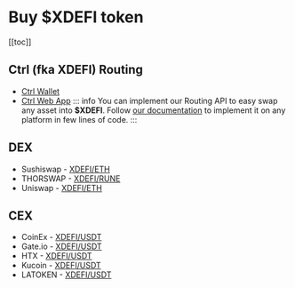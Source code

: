 # Buy $XDEFI token

[[toc]]

## Ctrl (fka XDEFI) Routing

- [Ctrl Wallet](https://chrome.google.com/webstore/detail/xdefi-wallet/hmeobnfnfcmdkdcmlblgagmfpfboieaf)
- [Ctrl Web App](https://ctrl.xyz/)
  ::: info
  You can implement our Routing API to easy swap any asset into **$XDEFI**. Follow [our documentation](/routing/widget) to implement it on any platform in few lines of code.
  :::

## DEX

- Sushiswap - [XDEFI/ETH](https://app.sushi.com/swap?inputCurrency=ETH&outputCurrency=0x72B886d09C117654aB7dA13A14d603001dE0B777)
- THORSWAP - [XDEFI/RUNE](https://app.thorswap.finance/swap/THOR.RUNE_ETH.XDEFI-0x72b886d09c117654ab7da13a14d603001de0b777?sellAmount=0)
- Uniswap - [XDEFI/ETH](https://docs.xdefi.io/docs/usdxdefi-token/buy-usdxdefi)

## CEX

- CoinEx - [XDEFI/USDT](https://www.coinex.com/en/exchange?currency=USDT&dest=XDEFI)
- Gate.io - [XDEFI/USDT](https://www.gate.io/trade/XDEFI_USDT)
- HTX - [XDEFI/USDT](https://www.htx.com/en-us/trade/xdefi_usdt)
- Kucoin - [XDEFI/USDT](https://www.kucoin.com/trade/XDEFI-USDT)
- LATOKEN - [XDEFI/USDT](https://latoken.com/exchange/USDT-XDEFI)
